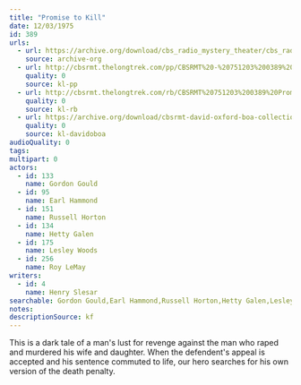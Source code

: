```yaml
---
title: "Promise to Kill"
date: 12/03/1975
id: 389
urls: 
  - url: https://archive.org/download/cbs_radio_mystery_theater/cbs_radio_mystery_theater-0351-0400.zip/cbs_radio_mystery_theater-0351-0400%2Fcbsrmt_0389_promise_to_kill.mp3
    source: archive-org
  - url: http://cbsrmt.thelongtrek.com/pp/CBSRMT%20-%20751203%200389%20Promise%20to%20Kill_pp.mp3
    quality: 0
    source: kl-pp
  - url: http://cbsrmt.thelongtrek.com/rb/CBSRMT%20751203%200389%20Promise%20to%20Kill_wuwm%20repeat%20from%205_12_76.mp3
    quality: 0
    source: kl-rb
  - url: https://archive.org/download/cbsrmt-david-oxford-boa-collection/CBSRMT-751203-0389-repeated-760512-Promise-to-Kill-(128-44)_WUWM-FM-{BoA}.mp3
    quality: 0
    source: kl-davidoboa
audioQuality: 0
tags: 
multipart: 0
actors:  
  - id: 133
    name: Gordon Gould  
  - id: 95
    name: Earl Hammond  
  - id: 151
    name: Russell Horton  
  - id: 134
    name: Hetty Galen  
  - id: 175
    name: Lesley Woods  
  - id: 256
    name: Roy LeMay
writers:  
  - id: 4
    name: Henry Slesar
searchable: Gordon Gould,Earl Hammond,Russell Horton,Hetty Galen,Lesley Woods,Roy LeMay Henry Slesar
notes: 
descriptionSource: kf
---
```

This is a dark tale of a man's lust for revenge against the man who raped and murdered his wife and daughter. When the defendent's appeal is accepted and his sentence commuted to life, our hero searches for his own version of the death penalty.